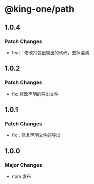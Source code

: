 # @king-one/path

## 1.0.4

### Patch Changes

- feat：修改打包出输出的代码，去掉混淆

## 1.0.2

### Patch Changes

- fix: 修改声明的导出文件

## 1.0.1

### Patch Changes

- fix：修复声明文件的导出

## 1.0.0

### Major Changes

- npm 发布
